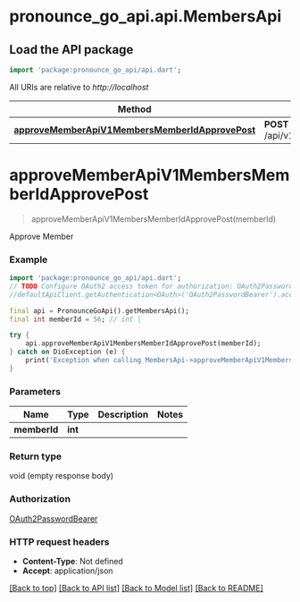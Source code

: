 # pronounce_go_api.api.MembersApi

## Load the API package
```dart
import 'package:pronounce_go_api/api.dart';
```

All URIs are relative to *http://localhost*

Method | HTTP request | Description
------------- | ------------- | -------------
[**approveMemberApiV1MembersMemberIdApprovePost**](MembersApi.md#approvememberapiv1membersmemberidapprovepost) | **POST** /api/v1/members/{member_id}/approve | Approve Member


# **approveMemberApiV1MembersMemberIdApprovePost**
> approveMemberApiV1MembersMemberIdApprovePost(memberId)

Approve Member

### Example
```dart
import 'package:pronounce_go_api/api.dart';
// TODO Configure OAuth2 access token for authorization: OAuth2PasswordBearer
//defaultApiClient.getAuthentication<OAuth>('OAuth2PasswordBearer').accessToken = 'YOUR_ACCESS_TOKEN';

final api = PronounceGoApi().getMembersApi();
final int memberId = 56; // int | 

try {
    api.approveMemberApiV1MembersMemberIdApprovePost(memberId);
} catch on DioException (e) {
    print('Exception when calling MembersApi->approveMemberApiV1MembersMemberIdApprovePost: $e\n');
}
```

### Parameters

Name | Type | Description  | Notes
------------- | ------------- | ------------- | -------------
 **memberId** | **int**|  | 

### Return type

void (empty response body)

### Authorization

[OAuth2PasswordBearer](../README.md#OAuth2PasswordBearer)

### HTTP request headers

 - **Content-Type**: Not defined
 - **Accept**: application/json

[[Back to top]](#) [[Back to API list]](../README.md#documentation-for-api-endpoints) [[Back to Model list]](../README.md#documentation-for-models) [[Back to README]](../README.md)

